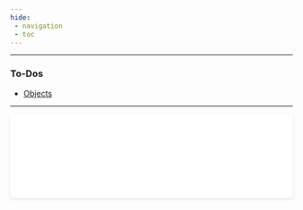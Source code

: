 ```yaml
---
hide:
 - navigation
 - toc
---
```

<style>
  .md-typeset h1,
  .md-content__button {
    display: none;
  }
</style>

---
### To-Dos

- [Objects](todo.md)


---

<iframe 
  id="submit-frame"
  src="../submit-external/index.html"
  style="width: 100%; border: none; border-radius: 6px; box-shadow: 0 2px 6px rgba(0,0,0,0.1); overflow:hidden;">
</iframe>


<script>
window.addEventListener("message", (event) => {
    const submitframe = document.getElementById("submit-frame");
    if (event.data.type === "resize-iframe") {
        submitframe.style.height = event.data.height + "px";
    }
});
</script>
